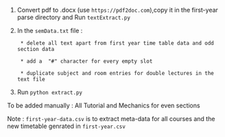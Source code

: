 1. Convert pdf to .docx (use `https://pdf2doc.com`),copy it in the first-year parse directory and Run `textExtract.py`

2. In the `semData.txt` file :

        * delete all text apart from first year time table data and odd section data

        * add a  "#" character for every empty slot

        * duplicate subject and room entries for double lectures in the text file

3. Run `python extract.py`

To be added manually : All Tutorial and Mechanics for even sections

Note : `first-year-data.csv` is to extract meta-data for all courses and the new timetable genrated in `first-year.csv`
